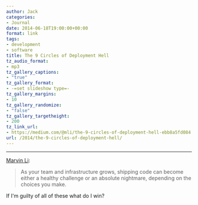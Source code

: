 ```yaml
---
author: Jack
categories:
- Journal
date: 2014-06-18T19:00:00+00:00
format: link
tags:
- development
- software
title: The 9 Circles of Deployment Hell
tz_audio_format:
- mp3
tz_gallery_captions:
- "true"
tz_gallery_format:
- -=set slideshow type=-
tz_gallery_margins:
- 10
tz_gallery_randomize:
- "false"
tz_gallery_targetheight:
- 200
tz_link_url:
- https://medium.com/@mli/the-9-circles-of-deployment-hell-ebb8a5fd084
url: /2014/the-9-circles-of-deployment-hell/
---
```


* * *

[Marvin Li][1]:

> As your team and infrastructure grows, shipping code can become either a healthy challenge or an absolute nightmare, depending on the choices you make.

If I'm guilty of all of these what do I win?

 [1]: https://medium.com/@mli/the-9-circles-of-deployment-hell-ebb8a5fd084